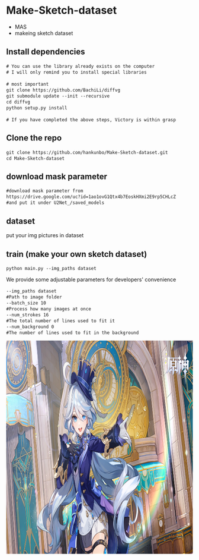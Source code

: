 # Make-Sketch-dataset
* MAS
* makeing sketch dataset

## Install dependencies

```
# You can use the library already exists on the computer
# I will only remind you to install special libraries

# most important
git clone https://github.com/BachiLi/diffvg
git submodule update --init --recursive
cd diffvg
python setup.py install

# If you have completed the above steps, Victory is within grasp
```

## Clone the repo
```
git clone https://github.com/hankunbo/Make-Sketch-dataset.git
cd Make-Sketch-dataset
```
## download mask parameter 
```
#download mask parameter from
https://drive.google.com/uc?id=1ao1ovG1Qtx4b7EoskHXmi2E9rp5CHLcZ
#and put it under U2Net_/saved_models
```
## dataset
put your img pictures in dataset 

## train (make your own sketch dataset)
```
python main.py --img_paths dataset 
```
We provide some adjustable parameters for developers' convenience
```
--img_paths dataset
#Path to image folder
--batch_size 10
#Process how many images at once
--num_strokes 16
#The total number of lines used to fit it
--num_background 0
#The number of lines used to fit in the background
```

<p align="center">
  <img width="1024" height="574" src="1699256570589.png"> 
</p>

